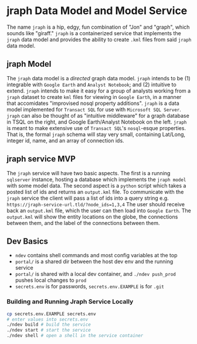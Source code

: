 # jraph Data Model and Model Service 
The name `jraph` is a hip, edgy, fun combination of "Jon" and "graph", which sounds like "giraff."
`jraph` is a containerized service that implements the `jraph` data model and provides the ability to create `.kml` files from said `jraph` data model.

## jraph Model
The `jraph` data model is a *directed* graph data model. 
`jraph` intends to be (1) integrable with `Google Earth` and `Analyst Notebook`; and (2) intuitive to extend.
`jraph` intends to make it easy for a group of analysts working from a `jraph` dataset to create `kml` files for viewing in `Google Earth`, in a manner that accomidates "improvised nosql property additions". 
`jraph` is a data model implemented for `Transact SQL` for use with `Microsoft SQL Server`.
`jraph` can also be thought of as "intuitive middleware" for a graph database in TSQL on the right, and Google Earth/Analyst Notebook on the left.
`jraph` is meant to make extensive use of `Transact SQL`'s `nosql`-esque properties.
That is, the formal `jraph` schema will stay very small, containing Lat/Long, integer id, name, and an array of connection ids.

## jraph service MVP
The `jraph` service will have two basic aspects. 
The first is a running `sqlserver` instance, hosting a database which implements the `jraph model` with some model data.
The second aspect is a `python` script which takes a posted list of ids and returns an `output.kml` file.
To communicate with the `jraph` service the client will pass a list of ids into a query string e.g. `https://jraph-service-url.tld/?node_ids=1,3,4`
The user should receive back an `output.kml` file, which the user can then load into `Google Earth`. 
The `output.kml` will show the entity locations on the globe, the connections between them, and the label of the connections between them.

## Dev Basics
* `ndev` contains shell commands and most config variables at the top
* `portal/` is a shared dir between the host dev env and the running service
* `portal/` is shared with a local dev container, and `./ndev push_prod` pushes local changes to `prod`
* `secrets.env` is for passwords, `secrets.env.EXAMPLE` is for `.git`

### Building and Running Jraph Service Locally
```sh
cp secrets.env.EXAMPLE secrets.env
# enter values into secrets.env
./ndev build # build the service
./ndev start # start the service
./ndev shell # open a shell in the service container
```

